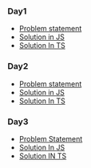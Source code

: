 ### Day1 
- [Problem statement](https://courses.chaicode.com/learn/home/30-days-of-Javascript-challenge/30-days-javascript-challenge/section/515627/lesson/3196994)
- [Solution in JS](https://github.com/fThAbhishek-Pandey/30-Days-JS-TS-challenge/blob/main/Day2/operator.js)
- [Solution In TS]()
### Day2
- [Problem statement](https://courses.chaicode.com/learn/home/30-days-of-Javascript-challenge/30-days-javascript-challenge/section/515627/lesson/3197073)
- [Solution in JS](https://github.com/fThAbhishek-Pandey/30-Days-JS-TS-challenge/blob/main/Day2/operator.js)
- [Solution In TS]()
### Day3 
- [Problem Statement](https://courses.chaicode.com/learn/home/30-days-of-Javascript-challenge/30-days-javascript-challenge/section/515627/lesson/3197081)
- [Solution In JS](https://github.com/fThAbhishek-Pandey/30-Days-JS-TS-challenge/blob/main/Day3/control.js)
- [Solution IN TS]()